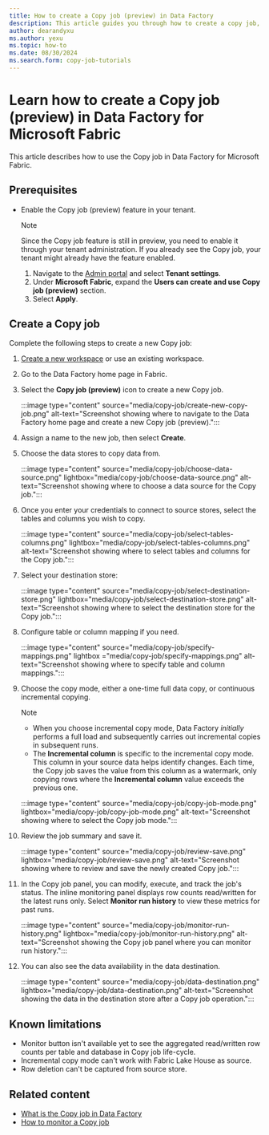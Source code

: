 ```yaml
---
title: How to create a Copy job (preview) in Data Factory
description: This article guides you through how to create a copy job, execute it, and view the results.
author: dearandyxu
ms.author: yexu
ms.topic: how-to
ms.date: 08/30/2024
ms.search.form: copy-job-tutorials 
---
```


# Learn how to create a Copy job (preview) in Data Factory for Microsoft Fabric

This article describes how to use the Copy job in Data Factory for Microsoft Fabric.

## Prerequisites

- Enable the Copy job (preview) feature in your tenant.

  > [!NOTE]
  > Since the Copy job feature is still in preview, you need to enable it through your tenant administration. If you already see the Copy job, your tenant might already have the feature enabled.

  1. Navigate to the [Admin portal](https://msit.powerbi.com/admin-portal) and select **Tenant settings**.
  1. Under **Microsoft Fabric**, expand the **Users can create and use Copy job (preview)** section.
  1. Select **Apply**.

## Create a Copy job

Complete the following steps to create a new Copy job:

1. [Create a new workspace](../get-started/create-workspaces.md) or use an existing workspace.
1. Go to the Data Factory home page in Fabric.
1. Select the **Copy job (preview)** icon to create a new Copy job.

   :::image type="content" source="media/copy-job/create-new-copy-job.png" alt-text="Screenshot showing where to navigate to the Data Factory home page and create a new Copy job (preview).":::

1. Assign a name to the new job, then select **Create**.
1. Choose the data stores to copy data from.

   :::image type="content" source="media/copy-job/choose-data-source.png" lightbox="media/copy-job/choose-data-source.png" alt-text="Screenshot showing where to choose a data source for the Copy job.":::

1. Once you enter your credentials to connect to source stores, select the tables and columns you wish to copy.

   :::image type="content" source="media/copy-job/select-tables-columns.png" lightbox="media/copy-job/select-tables-columns.png" alt-text="Screenshot showing where to select tables and columns for the Copy job.":::

1. Select your destination store:

   :::image type="content" source="media/copy-job/select-destination-store.png" lightbox="media/copy-job/select-destination-store.png" alt-text="Screenshot showing where to select the destination store for the Copy job.":::

1. Configure table or column mapping if you need.

   :::image type="content" source="media/copy-job/specify-mappings.png" lightbox ="media/copy-job/specify-mappings.png" alt-text="Screenshot showing where to specify table and column mappings.":::

1. Choose the copy mode, either a one-time full data copy, or continuous incremental copying.

   > [!NOTE]
   > - When you choose incremental copy mode, Data Factory _initially_ performs a full load and subsequently carries out incremental copies in subsequent runs.
   > - The **Incremental column** is specific to the incremental copy mode. This column in your source data helps identify changes. Each time, the Copy job saves the value from this column as a watermark, only copying rows where the **Incremental column** value exceeds the previous one.

   :::image type="content" source="media/copy-job/copy-job-mode.png" lightbox="media/copy-job/copy-job-mode.png" alt-text="Screenshot showing where to select the Copy job mode.":::

1. Review the job summary and save it.

   :::image type="content" source="media/copy-job/review-save.png" lightbox="media/copy-job/review-save.png" alt-text="Screenshot showing where to review and save the newly created Copy job.":::

1. In the Copy job panel, you can modify, execute, and track the job's status. The inline monitoring panel displays row counts read/written for the latest runs only. Select **Monitor run history** to view these metrics for past runs.

   :::image type="content" source="media/copy-job/monitor-run-history.png" lightbox="media/copy-job/monitor-run-history.png" alt-text="Screenshot showing the Copy job panel where you can monitor run history.":::

1. You can also see the data availability in the data destination.

   :::image type="content" source="media/copy-job/data-destination.png" lightbox="media/copy-job/data-destination.png" alt-text="Screenshot showing the data in the destination store after a Copy job operation.":::

## Known limitations

- Monitor button isn't available yet to see the aggregated read/written row counts per table and database in Copy job life-cycle.
- Incremental copy mode can't work with Fabric Lake House as source.
- Row deletion can't be captured from source store.

## Related content

- [What is the Copy job in Data Factory](what-is-copy-job.md)
- [How to monitor a Copy job](monitor-copy-job.md)
